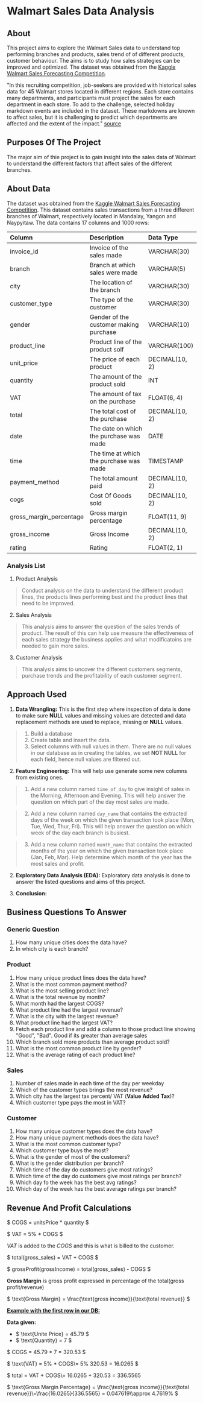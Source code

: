 # Walmart Sales Data Analysis

## About

This project aims to explore the Walmart Sales data to understand top performing branches and products, sales trend of of different products, customer behaviour. The aims is to study how sales strategies can be improved and optimized. The dataset was obtained from the [Kaggle Walmart Sales Forecasting Competition](https://www.kaggle.com/c/walmart-recruiting-store-sales-forecasting).

"In this recruiting competition, job-seekers are provided with historical sales data for 45 Walmart stores located in different regions. Each store contains many departments, and participants must project the sales for each department in each store. To add to the challenge, selected holiday markdown events are included in the dataset. These markdowns are known to affect sales, but it is challenging to predict which departments are affected and the extent of the impact." [source](https://www.kaggle.com/c/walmart-recruiting-store-sales-forecasting)

## Purposes Of The Project

The major aim of thie project is to gain insight into the sales data of Walmart to understand the different factors that affect sales of the different branches.

## About Data

The dataset was obtained from the [Kaggle Walmart Sales Forecasting Competition](https://www.kaggle.com/c/walmart-recruiting-store-sales-forecasting). This dataset contains sales transactions from a three different branches of Walmart, respectively located in Mandalay, Yangon and Naypyitaw. The data contains 17 columns and 1000 rows:

| Column                  | Description                             | Data Type      |
| :---------------------- | :-------------------------------------- | :------------- |
| invoice_id              | Invoice of the sales made               | VARCHAR(30)    |
| branch                  | Branch at which sales were made         | VARCHAR(5)     |
| city                    | The location of the branch              | VARCHAR(30)    |
| customer_type           | The type of the customer                | VARCHAR(30)    |
| gender                  | Gender of the customer making purchase  | VARCHAR(10)    |
| product_line            | Product line of the product solf        | VARCHAR(100)   |
| unit_price              | The price of each product               | DECIMAL(10, 2) |
| quantity                | The amount of the product sold          | INT            |
| VAT                 | The amount of tax on the purchase       | FLOAT(6, 4)    |
| total                   | The total cost of the purchase          | DECIMAL(10, 2) |
| date                    | The date on which the purchase was made | DATE           |
| time                    | The time at which the purchase was made | TIMESTAMP      |
| payment_method                 | The total amount paid                   | DECIMAL(10, 2) |
| cogs                    | Cost Of Goods sold                      | DECIMAL(10, 2) |
| gross_margin_percentage | Gross margin percentage                 | FLOAT(11, 9)   |
| gross_income            | Gross Income                            | DECIMAL(10, 2) |
| rating                  | Rating                                  | FLOAT(2, 1)    |

### Analysis List

1. Product Analysis

> Conduct analysis on the data to understand the different product lines, the products lines performing best and the product lines that need to be improved.

2. Sales Analysis

> This analysis aims to answer the question of the sales trends of product. The result of this can help use measure the effectiveness of each sales strategy the business applies and what modificatoins are needed to gain more sales.

3. Customer Analysis

> This analysis aims to uncover the different customers segments, purchase trends and the profitability of each customer segment.

## Approach Used

1. **Data Wrangling:** This is the first step where inspection of data is done to make sure **NULL** values and missing values are detected and data replacement methods are used to replace, missing or **NULL** values.

> 1. Build a database
> 2. Create table and insert the data.
> 3. Select columns with null values in them. There are no null values in our database as in creating the tables, we set **NOT NULL** for each field, hence null values are filtered out.

2. **Feature Engineering:** This will help use generate some new columns from existing ones.

> 1. Add a new column named `time_of_day` to give insight of sales in the Morning, Afternoon and Evening. This will help answer the question on which part of the day most sales are made.

> 2. Add a new column named `day_name` that contains the extracted days of the week on which the given transaction took place (Mon, Tue, Wed, Thur, Fri). This will help answer the question on which week of the day each branch is busiest.

> 3. Add a new column named `month_name` that contains the extracted months of the year on which the given transaction took place (Jan, Feb, Mar). Help determine which month of the year has the most sales and profit.

2. **Exploratory Data Analysis (EDA):** Exploratory data analysis is done to answer the listed questions and aims of this project.

3. **Conclusion:**

## Business Questions To Answer

### Generic Question

1. How many unique cities does the data have?
2. In which city is each branch?

### Product

1. How many unique product lines does the data have?
2. What is the most common payment method?
3. What is the most selling product line?
4. What is the total revenue by month?
5. What month had the largest COGS?
6. What product line had the largest revenue?
5. What is the city with the largest revenue?
6. What product line had the largest VAT?
7. Fetch each product line and add a column to those product line showing "Good", "Bad". Good if its greater than average sales
8. Which branch sold more products than average product sold?
9. What is the most common product line by gender?
12. What is the average rating of each product line?

### Sales

1. Number of sales made in each time of the day per weekday
2. Which of the customer types brings the most revenue?
3. Which city has the largest tax percent/ VAT (**Value Added Tax**)?
4. Which customer type pays the most in VAT?

### Customer

1. How many unique customer types does the data have?
2. How many unique payment methods does the data have?
3. What is the most common customer type?
4. Which customer type buys the most?
5. What is the gender of most of the customers?
6. What is the gender distribution per branch?
7. Which time of the day do customers give most ratings?
8. Which time of the day do customers give most ratings per branch?
9. Which day fo the week has the best avg ratings?
10. Which day of the week has the best average ratings per branch?


## Revenue And Profit Calculations

$ COGS = unitsPrice * quantity $

$ VAT = 5\% * COGS $

$VAT$ is added to the $COGS$ and this is what is billed to the customer.

$ total(gross_sales) = VAT + COGS $

$ grossProfit(grossIncome) = total(gross_sales) - COGS $

**Gross Margin** is gross profit expressed in percentage of the total(gross profit/revenue)

$ \text{Gross Margin} = \frac{\text{gross income}}{\text{total revenue}} $

<u>**Example with the first row in our DB:**</u>

**Data given:**

- $ \text{Unite Price} = 45.79 $
- $ \text{Quantity} = 7 $

$ COGS = 45.79 * 7 = 320.53 $

$ \text{VAT} = 5\% * COGS\\= 5\%  320.53 = 16.0265 $

$ total = VAT + COGS\\= 16.0265 + 320.53 = $336.5565$

$ \text{Gross Margin Percentage} = \frac{\text{gross income}}{\text{total revenue}}\\=\frac{16.0265}{336.5565} = 0.047619\\\approx 4.7619\% $

